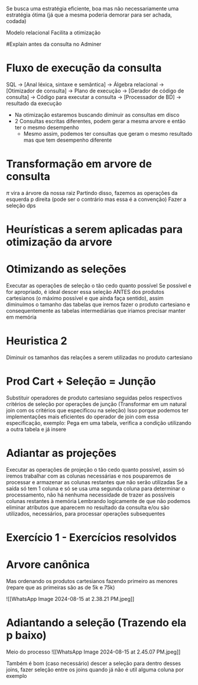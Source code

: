 Se busca uma estratégia eficiente, boa mas não necessariamente uma estratégia ótima (já que a mesma poderia demorar para ser achada, codada)

Modelo relacional
Facilita a otimização

#Explain  antes da consulta no Adminer  

# Fluxo de execução da consulta
SQL -> [Anal léxica, sintaxe e semântica] -> Álgebra relacional -> [Otimizador de consulta] -> Plano de execução -> [Gerador de código de consulta] -> Código para executar a consulta -> [Processador de BD] -> resultado da execução
- Na otimização estaremos buscando diminuir as consultas em disco
- 2 Consultas escritas diferentes, podem gerar a mesma arvore e então ter o mesmo desempenho
	- Mesmo assim, podemos ter consultas que geram o mesmo resultado mas que tem desempenho diferente

# Transformação em arvore de consulta
$\pi$ vira a árvore da nossa raiz
Partindo disso, fazemos as operações da esquerda p direita (pode ser o contrário mas essa é a convenção) 
Fazer a seleção dps

# Heurísticas a serem aplicadas para otimização da arvore
# Otimizando as seleções
Executar as operações de seleção o tão cedo quanto possível
Se possível e for apropriado, é ideal descer essa seleção ANTES dos produtos cartesianos (o máximo possível e que ainda faça sentido), assim diminuímos o tamanho das tabelas que iremos fazer o produto cartesiano e consequentemente as tabelas intermediárias que iriamos precisar manter em memória

# Heuristica 2
Diminuir os tamanhos das relações a serem utilizadas no produto cartesiano

# Prod Cart + Seleção = Junção
Substituir operadores de produto cartesiano seguidas pelos respectivos critérios de seleção por operações de junção (Transformar em um natural join com os critérios que especificou na seleção) 
Isso porque podemos ter implementações mais eficientes do operador de join com essa especificação, exemplo: Pega em uma tabela, verifica a condição utilizando a outra tabela e já insere

# Adiantar as projeções
Executar as operações de projeção o tão cedo quanto possível, assim só iremos trabalhar com as colunas necessárias e nos pouparemos de processar e armazenar as colunas restantes que não serão utilizadas
	Se a saída só tem 1 coluna e só se usa uma segunda coluna para determinar o processamento, não há nenhuma necessidade de trazer as possíveis colunas restantes à memória 
Lembrando logicamente de que não podemos eliminar atributos que aparecem no resultado da consulta e/ou são utilizados, necessários, para processar operações subsequentes

# Exercício 1 - Exercícios resolvidos

# Arvore canônica
Mas ordenando os produtos cartesianos fazendo primeiro as menores (repare que as primeiras são as de 5k e 75k)

![[WhatsApp Image 2024-08-15 at 2.38.21 PM.jpeg]]


# Adiantando a seleção (Trazendo ela p baixo)
Meio do processo
![[WhatsApp Image 2024-08-15 at 2.45.07 PM.jpeg]]

Também é bom (caso necessário) descer a seleção para dentro desses joins, fazer seleção entre os joins quando já não é util alguma coluna por exemplo